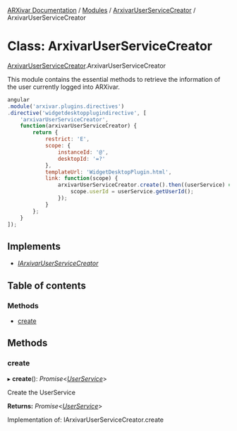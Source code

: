 [ARXivar Documentation](../README.md) / [Modules](../modules.md) / [ArxivarUserServiceCreator](../modules/arxivaruserservicecreator.md) / ArxivarUserServiceCreator

# Class: ArxivarUserServiceCreator

[ArxivarUserServiceCreator](../modules/arxivaruserservicecreator.md).ArxivarUserServiceCreator

This module contains the essential methods to retrieve the information of the user currently logged into ARXivar.
```javascript
angular
.module('arxivar.plugins.directives')
.directive('widgetdesktopplugindirective', [
	'arxivarUserServiceCreator',
	function(arxivarUserServiceCreator) {
		return {
			restrict: 'E',
			scope: {
				instanceId: '@',
				desktopId: '=?'
			},
			templateUrl: 'WidgetDesktopPlugin.html',
			link: function(scope) {
				arxivarUserServiceCreator.create().then((userService) => {
					scope.userId = userService.getUserId();
				});
			}
		};
	}
]);
```

## Implements

- [*IArxivarUserServiceCreator*](../interfaces/interfaces.iarxivaruserservicecreator.md)

## Table of contents

### Methods

- [create](arxivaruserservicecreator.arxivaruserservicecreator-1.md#create)

## Methods

### create

▸ **create**(): *Promise*<[*UserService*](userservice.userservice-1.md)\>

Create the UserService

**Returns:** *Promise*<[*UserService*](userservice.userservice-1.md)\>

Implementation of: IArxivarUserServiceCreator.create

